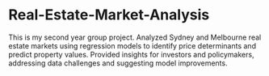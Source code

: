 # Real-Estate-Market-Analysis
This is my second year group project. Analyzed Sydney and Melbourne real estate markets using regression models  to identify price determinants and predict property values. Provided insights  for investors and policymakers, addressing data challenges and suggesting  model improvements.
